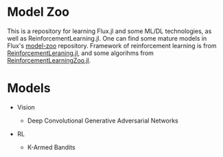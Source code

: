 # Model Zoo
This is a repository for learning Flux.jl and some ML/DL technologies, as well as ReinforcementLearning.jl. One can find some mature models in Flux's [model-zoo](https://github.com/FluxML/model-zoo) repository. Framework of reinforcement learning is from [ReinforcementLeraning.jl](https://github.com/JuliaReinforcementLearning/ReinforcementLearning.jl), and some algorihms from [ReinforcementLearningZoo.jl](https://github.com/JuliaReinforcementLearning/ReinforcementLearningZoo.jl).


# Models

- Vision
  - Deep Convolutional Generative Adversarial Networks

- RL
  - K-Armed Bandits